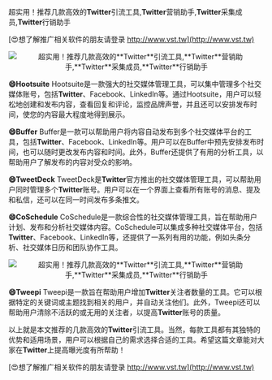 超实用！推荐几款高效的**Twitter**引流工具,**Twitter**营销助手,**Twitter**采集成员,**Twitter**行销助手

[😍想了解推广相关软件的朋友请登录 http://www.vst.tw](http://www.vst.tw)

 <center><img src="https://vst.tw/MP4/tuiguang/png/0.png" alt="超实用！推荐几款高效的**Twitter**引流工具,**Twitter**营销助手,**Twitter**采集成员,**Twitter**行销助手"></center>

**😄Hootsuite**
Hootsuite是一款强大的社交媒体管理工具，可以集中管理多个社交媒体账号，包括**Twitter**、Facebook、LinkedIn等。通过Hootsuite，用户可以轻松地创建和发布内容，查看回复和评论，监控品牌声誉，并且还可以安排发布时间，使您的内容最大程度地得到展示。

**😄Buffer**
Buffer是一款可以帮助用户将内容自动发布到多个社交媒体平台的工具，包括**Twitter**、Facebook、LinkedIn等。用户可以在Buffer中预先安排发布时间，也可以随时更改发布内容和时间。此外，Buffer还提供了有用的分析工具，以帮助用户了解发布的内容对受众的影响。

**😄TweetDeck**
TweetDeck是**Twitter**官方推出的社交媒体管理工具，可以帮助用户同时管理多个**Twitter**账号。用户可以在一个界面上查看所有账号的消息、提及和私信，还可以在同一时间发布多条推文。

**😄CoSchedule**
CoSchedule是一款综合性的社交媒体管理工具，旨在帮助用户计划、发布和分析社交媒体内容。CoSchedule可以集成多种社交媒体平台，包括**Twitter**、Facebook、LinkedIn等，还提供了一系列有用的功能，例如头条分析、社交媒体日历和团队协作工具。

 <center><img src="https://vst.tw/MP4/tuiguang/png/3.png" alt="超实用！推荐几款高效的**Twitter**引流工具,**Twitter**营销助手,**Twitter**采集成员,**Twitter**行销助手"></center>

**😄Tweepi**
Tweepi是一款旨在帮助用户增加**Twitter**关注者数量的工具。它可以根据特定的关键词或主题找到相关的用户，并自动关注他们。此外，Tweepi还可以帮助用户清除不活跃的或无用的关注者，以提高**Twitter**账号的质量。

以上就是本文推荐的几款高效的**Twitter**引流工具。当然，每款工具都有其独特的优势和适用场景，用户可以根据自己的需求选择合适的工具。希望这篇文章能对大家在**Twitter**上提高曝光度有所帮助！

[😍想了解推广相关软件的朋友请登录 http://www.vst.tw](http://www.vst.tw)



